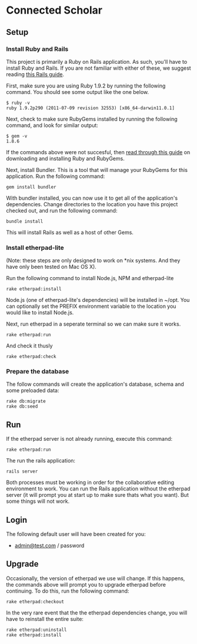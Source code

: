 # Connected Scholar

## Setup

### Install Ruby and Rails

This project is primarily a Ruby on Rails application.  As such, you'll have to install Ruby and Rails.  If you are not
familiar with either of these, we suggest reading [this Rails guide](http://guides.rubyonrails.org/getting_started.html).

First, make sure you are using Ruby 1.9.2 by running the following command.  You should see some output like the one
below.

    $ ruby -v
    ruby 1.9.2p290 (2011-07-09 revision 32553) [x86_64-darwin11.0.1]

Next, check to make sure RubyGems installed by running the following command, and look for similar output:

    $ gem -v
    1.8.6

If the commands above were not succesful, then [read through this guide](http://rubyonrails.org/download) on downloading
and installing Ruby and RubyGems.

Next, install Bundler.  This is a tool that will manage your RubyGems for this application.  Run the following command:

    gem install bundler

With bundler installed, you can now use it to get all of the application's dependencies. Change directories to the
location you have this project checked out, and run the following command:

    bundle install

This will install Rails as well as a host of other Gems.

### Install etherpad-lite

(Note: these steps are only designed to work on *nix systems.  And they have only been tested on Mac OS X).

Run the following command to install Node.js, NPM and etherpad-lite

    rake etherpad:install

Node.js (one of etherpad-lite's dependencies) will be installed in ~/opt.  You can optionally set the PREFIX environment
variable to the location you would like to install Node.js.

Next, run etherpad in a seperate terminal so we can make sure it works.

    rake etherpad:run
    
And check it thusly

    rake etherpad:check

### Prepare the database

The follow commands will create the application's database, schema and some preloaded data:

    rake db:migrate
    rake db:seed
    
## Run

If the etherpad server is not already running, execute this command:

    rake etherpad:run

The run the rails application:

    rails server

Both processes must be working in order for the collaborative editing environment to work.  You can run the Rails
application without the etherpad server (it will prompt you at start up to make sure thats what you want).  But some
things will not work.

## Login

The following default user will have been created for you:

+  admin@test.com / password

## Upgrade

Occasionally, the version of etherpad we use will change.  If this happens, the commands above will prompt you to
upgrade etherpad before continuing.   To do this, run the following command:

    rake etherpad:checkout

In the very rare event that the the etherpad dependencies change, you will have to reinstall the entire suite:

    rake etherpad:uninstall
    rake etherpad:install


